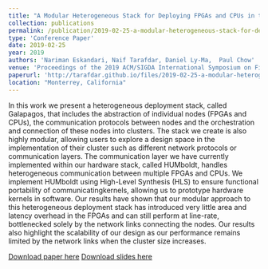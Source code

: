 ```yaml
---
title: "A Modular Heterogeneous Stack for Deploying FPGAs and CPUs in the Data Center"
collection: publications
permalink: /publication/2019-02-25-a-modular-heterogeneous-stack-for-deploying-fpgas-and-cpus-in-the-data-center
type: 'Conference Paper'
date: 2019-02-25
year: 2019
authors: 'Nariman Eskandari, Naif Tarafdar, Daniel Ly-Ma,  Paul Chow'
venue: 'Proceedings of the 2019 ACM/SIGDA International Symposium on Field-Programmable Gate Arrays'
paperurl: 'http://tarafdar.github.io/files/2019-02-25-a-modular-heterogenous-stack-for-deploying-fpgas-and-cpus-in-the-data-center.pdf'
location: "Monterrey, California"
---
```



In this work we present a heterogeneous deployment stack, called Galapagos, that includes the abstraction of individual nodes (FPGAs and CPUs), the communication protocols between nodes and the orchestration and connection of these nodes into clusters. 
The stack we create is also highly modular, allowing users to explore a design space in the implementation of their cluster such as different network protocols or communication layers. 
The communication layer we have currently implemented within our hardware stack, called HUMboldt, handles heterogeneous communication between multiple FPGAs and CPUs. 
We implement HUMboldt using High-Level Synthesis (HLS) to ensure functional portability of communicatingkernels, allowing us to prototype hardware kernels in software.
Our results have shown that our modular approach to this heterogeneous deployment stack has introduced very little area and latency overhead in the FPGAs and can still perform at line-rate, bottlenecked solely by the network links connecting the nodes. 
Our results also highlight the scalability of our design as our performance remains limited by the network links when the cluster size increases.




[Download paper here](http://tarafdar.github.io/files/2019-02-25-a-modular-heterogeneous-stack-for-deploying-fpgas-and-cpus-in-the-data-center.pdf)
[Download slides here](http://tarafdar.github.io/files/2019-02-25-a-modular-heterogeneous-stack-for-deploying-fpgas-and-cpus-in-the-data-center.pptx)

